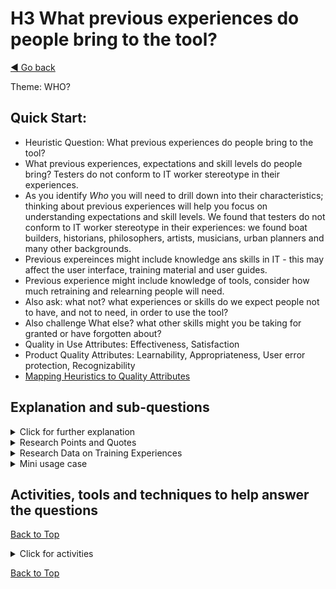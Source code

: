 <a name="TopofPage"></a>
# H3 What previous experiences do people bring to the tool?
[◄ Go back](README.md)

Theme: WHO?

## Quick Start:

- Heuristic Question: What previous experiences do people bring to the tool?
- What previous experiences, expectations and skill levels do people bring? Testers do not conform to IT worker stereotype in their experiences.	
- As you identify *Who* you will need to drill down into their characteristics; thinking about previous experiences will help you focus on understanding expectations and skill levels. We found that testers do not conform to IT worker stereotype in their experiences: we found boat builders, historians, philosophers, artists, musicians, urban planners and many other backgrounds.
- Previous expereinces might include knowledge ans skills in IT - this may affect the user interface, training material and user guides.
- Previous experience might include knowledge of tools, consider how much retraining and relearning people will need.
- Also ask: what not? what experiences or skills do we expect people not to have, and not to need, in order to use the tool?
- Also challenge What else? what other skills might you be taking for granted or have forgotten about?
- Quality in Use Attributes: Effectiveness, Satisfaction
- Product Quality Attributes: Learnability, Appropriateness, User error protection, Recognizability
- [Mapping Heuristics to Quality Attributes](Qualityattributesv2.md)

## Explanation and sub-questions

<details close><summary>Click for further explanation</summary> 
  
Think about: 
- Other people will have a different background or experiences to you, that may lead them to have a different understanding of how to carry out the work, the choices they want to make, and the support they require. 
- This includes previous experience with the domain, the software under test, IT, testing, test tools and this specific tool. 
- These experiences will affect their preconceptions of how to engage with the tool: what it does, and how they want to engage with it.

Key questions to ask yourself:
- How will you enable people to work effectively and efficiently who bring different backgrounds, skills and experiences to the tool?
- Will something that feels obvious and intuitive to you be as obvious and intuitive to others? What would be obvious and intuitive to other people?
- How can your design include others – how will you [design in accessibility, inclusion](https://inclusive.microsoft.design/)?
- What is your expectation of experience and skill levels and does that match the actual skills and experience people have? (May be lower or higher than yours… Are you over-estimating or under-estimating people’s knowledge and skill?)
- Have previous experiences with new tools or new methods been supportive to the person? This might include [whether a learning culture is encouraged](https://osf.io/preprints/psyarxiv/qz43x) and [understanding the developer experience](https://dl.acm.org/doi/10.1145/3639443): both those links are to work about developers, but the same questions arise for testers.
- Will the tool users be familiar with testing / IT terminology? If they are business testers they may not be.
- What else do they need to know to be able to use the tool successfully and how do you supply that to them?
- What else have they experienced that might affect ow they perceive or use the tool?
- If a team also ready has expereince of a particular tool, is it more beneficial to get a similar tool (to save learning costs even if the tool is subotimal) or to get the optimal tool (even if that requires a lot of relearning and retraining).

</details>

<details close> <summary>Research Points and Quotes</summary>

Research Point: we found that people testing software came from a wide range of backgrounds, with widely differing experiences of domains, IT, testing and tools.
It is difficult to design tools for a wide range of people, but it is possible to make a tool useable by as many groups of people as possible. Think about *who else* needs to use the tool.

 
*``non-testers ask interesting questions [about the software under test about things that] sounds obvious to us. We need both perspectives. We need new thinkers [not people] spoiled with old experiences that probably block their creativity''*

*`` [can see different groups for test tools] among people I work with: someone with an IT education who is a specialist tester, someone with a biology degree who became a tester, someone who is a saxophonist - an improviser ... and there are users who become testers [giving different perspectives]''*

*``now a solutions engineer/dev management role. This past 1-2 years. In IT 15years - dev, test, CM, governance''*

*``Started life as a carpenter out of technical college, after apprenticeship was finished worked in scenery for theatre, films and TV decided to start a maintenance/landscape business and had an accident, long story short no more physical labour. ... like a lot of people do fell into testing through gaming and ... worked my way up to a test lead.''*

*``I have a degree in Urban Planning ... I work in IT for over 30 years, having different type of roles, since I am a M-shaped person.''*

*``I'm an automation tester with 16 years of testing experience ... my educational background is MD in Chemistry and Physics ... my role in a current project is Lead Quality Engineer ''*

</details>



<details close><summary> Research Data on Training Experiences </summary>

Data collected in our surveys, workshops and interviews indicated that (1) managers did not want staff to spend time on training around tools and automation and (2) people perceived that they would not be allowed time to learn new skills around tools and automation. We also found that people's learning needs and preferences were not fullly understood by managers choosing and commisioning tools; when you think about this heuristic, also consider heuristics [H05](H05-personal-learning-goal-mastery-or-task-based.md) and [H06](H06-What-learning-preferences-do-those-people-have.md) about learning perspectives and preferences.

We found that:
  
- 5.6% of survey participants mainly relied on community resources such as conferences and online communities to learn new skills
  
- 5.6% preferred courses from names experts such as Fiona Charles, James Bach and others
  
- 7.0% mainly relied on their employer to supply training
  
- 8.5% had no training at all
  
- 15.5% were self taught or learnt on the job
  
- 57.7% relied on named syllabi courses such as ISTQB, RST, TMAP - half of these had dome more than one syllabus e.g. ISTQB and TMAP, or RST and ISTQB
  
- 18.3% used more than one training course
  
- 18% had had technical training for example about automation, tool support for example in selenium, named tool, ISTQB automation engineer
  
- However, 59.2% have technical aspects to their role	such as test automation, environment support.
</details>



<details close> <summary>Mini usage case</summary>
* In one case study, the participants discussed the business and IT testers who would use their tool. They commented:
* <i>``always review this - the insights from [the first sub question below] are important to gain a deeper understanding ...  when we talked about this, when we started to talk a lot about the business tester versus the professional tester [we saw] different backgrounds, different education, different education levels.''</i>
* In particular for this group of end user testers, the business tester may not have tertiary education, the professional tester is likely to have tertiary education but it may not be in software engineering, and the developer tester is likely to have a software engineering degree. This not a reflection on the intelligence or capability of the people; one of their big customers is a hospital and there are many people from many roles taking part in the testing. A consultant, senior nurse, or porter may not know software engineering, may not know about testing, but is capable of being led through and opened to testing in a structured way. However, they may not have time for much additional learning.
</details>

## Activities, tools and techniques to help answer the questions

[Back to Top](#TopofPage)

<details close>
  <summary> Click for activities </summary>
  
To understand *Who* you need to know not just the roles but also people’s characteristics. Use the answers to this heuristic question to help you enrich the persona groups that you started when answering heuristic [H02](H02-Who-will-use-or-be-affected-by-this-tool.md).

You need to understand the pre-existing knowledge people bring to the tool so you provide an appropriate experience to them, for example by including both introductory steps for beginners and short cuts for more experienced people.

Activities to help you do that include adding to the personas or archetypes you have already developed, such as different types of persona including learner personas.
There is a persona [worked example here in this repository](Technique-Personas-and-Archetypes.md).

You can also:
-	Add to your Persona design, including [different types of persona](https://www.interaction-design.org/literature/article/personas-why-and-how-you-should-use-them);
-	Do a skills gap analysis thinking about your personas as [learner personas](https://corporate.britishcouncil.org/insights/evolving-role-learner-personas).

We have tabulated the [Quality in Use and Product Quality Attributes](Qualityattributesv2.md) in a priority order based on the input from industry practitioners during our research. Use that data to help you focus on the optimal product attributes to meet the QiU/UX goals for your tool. We've included quotes from practitioners that you can use to help you understand your own goals, stakeholders, and contexts, plus a cross reference between the heuristics and the quality attributes. **These may help with persona development.**
</details>

[Back to Top](#TopofPage)
